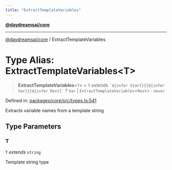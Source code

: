 ```yaml
---
title: "ExtractTemplateVariables"
---
```


[**@daydreamsai/core**](./api-reference.md)

***

[@daydreamsai/core](./api-reference.md) / ExtractTemplateVariables

# Type Alias: ExtractTemplateVariables\<T\>

> **ExtractTemplateVariables**\<`T`\> = `T` *extends* `` `${infer Start}{{${infer Var}}}${infer Rest}` `` ? `Var` \| `ExtractTemplateVariables`\<`Rest`\> : `never`

Defined in: [packages/core/src/types.ts:541](https://github.com/dojoengine/daydreams/blob/bbf75946e0d6d99fbdde4cebb2f8a4e8926724f1/packages/core/src/types.ts#L541)

Extracts variable names from a template string

## Type Parameters

### T

`T` *extends* `string`

Template string type

